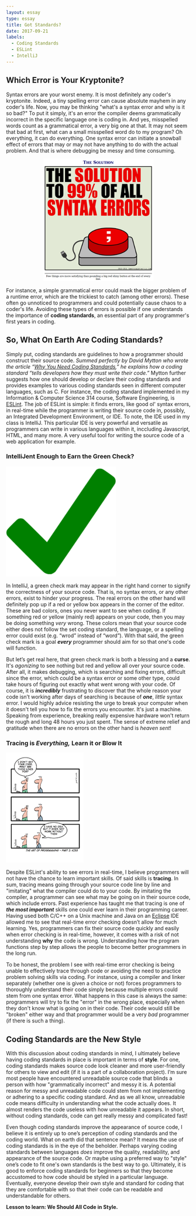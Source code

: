 ```yaml
---
layout: essay
type: essay
title: Got Standards?
date: 2017-09-21
labels:
  - Coding Standards
  - ESLint
  - IntelliJ
---
```


## Which Error is Your Kryptonite?

Syntax errors are your worst enemy. It is most definitely any coder's kryptonite. Indeed, a tiny spelling error can cause absolute mayhem in any coder's life. Now, you may be thinking "what's a syntax error and why is it so bad?" To put it simply, it's an error the compiler deems grammatically incorrect in the specific language one is coding in. And yes, misspelled words count as a grammatical error, a very big one at that. It may not seem that bad at first, what can a small misspelled word do to my program? Oh everything, it can do everything. One syntax error can initiate a snowball effect of errors that may or may not have anything to do with the actual problem. And that is where debugging be messy and time consuming. 
 
 <p align="center">
   <img class="ui rounded image" width="300" src="../images/syntaxerrorsolution.png">
 </p>
 
 For instance, a simple grammatical error could mask the bigger problem of a runtime error, which are the trickiest to catch (among other errors). These often go unnoticed to programmers and could potentially cause chaos to a coder's life. Avoiding these types of errors is possible if one understands the importance of **coding standards**, an essential part of any programmer's first years in coding. 

## So, What On Earth Are Coding Standards?

Simply put, coding standards are guidelines to how a programmer should construct their source
code. *Summed perfectly by David Mytton who wrote the article
“[Why You Need Coding Standards](https://www.sitepoint.com/coding-standards/),” he explains how a 
 coding standard “tells developers how they must write their code.”* Mytton further suggests how one should develop or declare their coding standards and provides examples to various coding standards seen in different computer languages, such as C. For instance, the coding standard implemented in my Information & Computer Science 314 course, Software Engineering, is [ESLint](https://eslint.org/docs/about/). The job of ESLint is simple: it finds errors, like good ol' syntax errors, in real-time while the programmer is writing their source code in, possibly, an Integrated Development Environment, or IDE. To note, the IDE used in my class is IntelliJ. This particular IDE is very powerful and versatile as programmers can write in various languages within it, inccluding Javascript, HTML, and many more. A very useful tool for writing the source code of a web application for example. 

### IntelliJent Enough to Earn the Green Check?

<img class="ui left floated tiny rounded image" width="300" src="../images/greencheckmark.png">

In IntelliJ, a green check mark may appear in the right hand corner to signify the correctness of your source code. That is, no syntax errors, or any other errors, exist to hinder your progress. The real errors on the other hand will definitely pop up if a red or yellow box appears in the corner of the editor. These are bad colors, ones you never want to see when coding. If something red or yellow (mainly red) appears on your code, then you may be doing something *very* wrong. These colors mean that your source code either does not follow the set coding standard, the language, or a spelling error could exist (e.g. “wrod” instead of “word”). With that said, the green check mark is a goal **_every_** programmer should aim for so that one's code will function.    

But let’s get real here, that green check mark is both a blessing and a **curse**. It's *agonizing* to see nothing but red and yellow all over your source code. After all, it makes debugging, which is searching and fixing errors, difficult since the error, which could be a syntax error or some other type, could take hours of figuring out exactly what went wrong with your code. Of course, it is **_incredibly_** frustrating to discover that the whole reason your code isn’t working after days of searching is because of **_one_**, *little* syntax error. I would highly advice resisting the urge to break your computer when it doesn't tell you how to fix the errors you encounter. It's just a machine. Speaking from experience, breaking really expensive hardware won't return the rough and long 48 hours you just spent. The sense of extreme relief and gratitude when there are no errors on the other hand is *heaven sent*! 

### Tracing is *Everything,* Learn it or Blow It 

<img class="ui right floated medium rounded image" height="300" src="../images/comic.jpg">

Despite ESLint's ability to see errors in real-time, I believe programmers will not have the chance to learn important skills. Of said skills is **tracing**. In sum, tracing means going through your source code line by line and "imitating" what the compiler could do to your code. By imitating the compiler, a programmer can see what may be going on in their source code, which include errors. Past experience has taught me that tracing is one of **_the most important_** skills one could ever learn in their programming career. Having used both C/C++ on a Unix machine and Java on an [Eclipse](https://eclipse.org/ide/) IDE allowed me to see that real-time error checking doesn’t allow for much learning. Yes, programmers can fix their source code quickly and easily when error checking is in real-time, however, it comes with a risk of not understanding **why** the code is wrong. Understanding *how* the program functions step by step allows the people to become better programmers in the long run. 

To be honest, the problem I see with real-time error checking is being unable to effectively trace through code or avoiding the need to practice problem solving skills via coding. For instance, using a compiler and linker separately (whether one is given a choice or not) forces programmers to thoroughly understand their code simply because multiple errors could stem from one syntax error. What happens in this case is always the same: programmers will try to fix the "error" in the wrong place, especially when they don't know what is going on in their code. Their code would still be "broken" either way and that programmer would be a very *bad* programmer (if there is such a thing).   

## Coding Standards are the New Style

With this discussion about coding standards in mind, I ultimately believe having coding standards in place is important in terms of **style**. For one, coding standards makes source code look cleaner and more user-friendly for others to view and edit (if it is a part of a collaboration project). I’m sure most people have encountered unreadable source code that blinds a person with how "grammatically incorrect" and messy it is. A potential reason for messy and unreadable code could stem from not implementing or adhering to a specific coding standard. And as we all know, unreadable code means difficulty in understanding what the code actually does. It almost renders the code useless with how unreadable it appears. In short, without coding standards, code can get really messy and complicated fast!

Even though coding standards improve the appearance of source code, I believe it is entirely up to one’s perception of coding standards and the coding world. What on earth did that sentence mean? It means the use of coding standards is in the eye of the beholder. Perhaps varying coding standards between languages *does* improve the quality, readability, and appearance of the source code. Or maybe using a preferred way to "style" one’s code to fit one's own standards is the best way to go. Ultimately, it is good to enforce coding standards for beginners so that they become accustomed to how code should be styled in a particular language. Eventually, everyone develop their own style and standard for coding that they are comfortable with so that their code can be readable and understandable for others. 

**Lesson to learn: We Should All Code in Style.**
